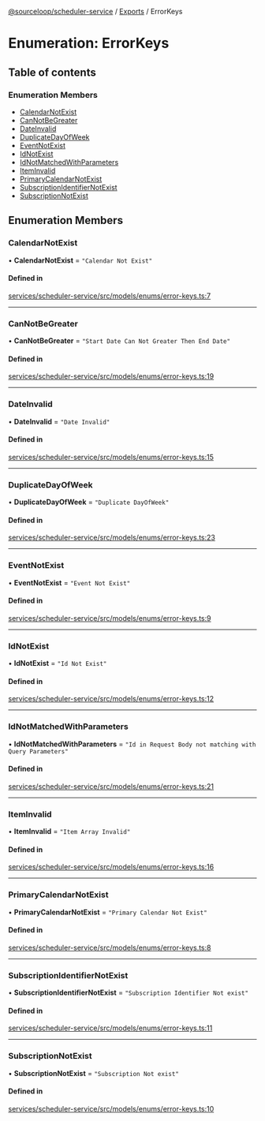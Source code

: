 [@sourceloop/scheduler-service](../README.md) / [Exports](../modules.md) / ErrorKeys

# Enumeration: ErrorKeys

## Table of contents

### Enumeration Members

- [CalendarNotExist](ErrorKeys.md#calendarnotexist)
- [CanNotBeGreater](ErrorKeys.md#cannotbegreater)
- [DateInvalid](ErrorKeys.md#dateinvalid)
- [DuplicateDayOfWeek](ErrorKeys.md#duplicatedayofweek)
- [EventNotExist](ErrorKeys.md#eventnotexist)
- [IdNotExist](ErrorKeys.md#idnotexist)
- [IdNotMatchedWithParameters](ErrorKeys.md#idnotmatchedwithparameters)
- [ItemInvalid](ErrorKeys.md#iteminvalid)
- [PrimaryCalendarNotExist](ErrorKeys.md#primarycalendarnotexist)
- [SubscriptionIdentifierNotExist](ErrorKeys.md#subscriptionidentifiernotexist)
- [SubscriptionNotExist](ErrorKeys.md#subscriptionnotexist)

## Enumeration Members

### CalendarNotExist

• **CalendarNotExist** = ``"Calendar Not Exist"``

#### Defined in

[services/scheduler-service/src/models/enums/error-keys.ts:7](https://github.com/sourcefuse/loopback4-microservice-catalog/blob/b93c60ac7/services/scheduler-service/src/models/enums/error-keys.ts#L7)

___

### CanNotBeGreater

• **CanNotBeGreater** = ``"Start Date Can Not Greater Then End Date"``

#### Defined in

[services/scheduler-service/src/models/enums/error-keys.ts:19](https://github.com/sourcefuse/loopback4-microservice-catalog/blob/b93c60ac7/services/scheduler-service/src/models/enums/error-keys.ts#L19)

___

### DateInvalid

• **DateInvalid** = ``"Date Invalid"``

#### Defined in

[services/scheduler-service/src/models/enums/error-keys.ts:15](https://github.com/sourcefuse/loopback4-microservice-catalog/blob/b93c60ac7/services/scheduler-service/src/models/enums/error-keys.ts#L15)

___

### DuplicateDayOfWeek

• **DuplicateDayOfWeek** = ``"Duplicate DayOfWeek"``

#### Defined in

[services/scheduler-service/src/models/enums/error-keys.ts:23](https://github.com/sourcefuse/loopback4-microservice-catalog/blob/b93c60ac7/services/scheduler-service/src/models/enums/error-keys.ts#L23)

___

### EventNotExist

• **EventNotExist** = ``"Event Not Exist"``

#### Defined in

[services/scheduler-service/src/models/enums/error-keys.ts:9](https://github.com/sourcefuse/loopback4-microservice-catalog/blob/b93c60ac7/services/scheduler-service/src/models/enums/error-keys.ts#L9)

___

### IdNotExist

• **IdNotExist** = ``"Id Not Exist"``

#### Defined in

[services/scheduler-service/src/models/enums/error-keys.ts:12](https://github.com/sourcefuse/loopback4-microservice-catalog/blob/b93c60ac7/services/scheduler-service/src/models/enums/error-keys.ts#L12)

___

### IdNotMatchedWithParameters

• **IdNotMatchedWithParameters** = ``"Id in Request Body not matching with Query Parameters"``

#### Defined in

[services/scheduler-service/src/models/enums/error-keys.ts:21](https://github.com/sourcefuse/loopback4-microservice-catalog/blob/b93c60ac7/services/scheduler-service/src/models/enums/error-keys.ts#L21)

___

### ItemInvalid

• **ItemInvalid** = ``"Item Array Invalid"``

#### Defined in

[services/scheduler-service/src/models/enums/error-keys.ts:16](https://github.com/sourcefuse/loopback4-microservice-catalog/blob/b93c60ac7/services/scheduler-service/src/models/enums/error-keys.ts#L16)

___

### PrimaryCalendarNotExist

• **PrimaryCalendarNotExist** = ``"Primary Calendar Not Exist"``

#### Defined in

[services/scheduler-service/src/models/enums/error-keys.ts:8](https://github.com/sourcefuse/loopback4-microservice-catalog/blob/b93c60ac7/services/scheduler-service/src/models/enums/error-keys.ts#L8)

___

### SubscriptionIdentifierNotExist

• **SubscriptionIdentifierNotExist** = ``"Subscription Identifier Not exist"``

#### Defined in

[services/scheduler-service/src/models/enums/error-keys.ts:11](https://github.com/sourcefuse/loopback4-microservice-catalog/blob/b93c60ac7/services/scheduler-service/src/models/enums/error-keys.ts#L11)

___

### SubscriptionNotExist

• **SubscriptionNotExist** = ``"Subscription Not exist"``

#### Defined in

[services/scheduler-service/src/models/enums/error-keys.ts:10](https://github.com/sourcefuse/loopback4-microservice-catalog/blob/b93c60ac7/services/scheduler-service/src/models/enums/error-keys.ts#L10)

